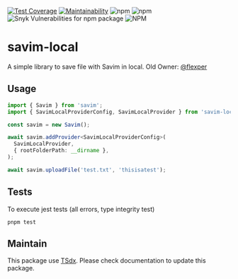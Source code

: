 [![Test Coverage](https://api.codeclimate.com/v1/badges/6578843ddab3ca0a2cff/test_coverage)](https://codeclimate.com/github/qlaffont/savim-local/test_coverage) [![Maintainability](https://api.codeclimate.com/v1/badges/6578843ddab3ca0a2cff/maintainability)](https://codeclimate.com/github/qlaffont/savim-local/maintainability) ![npm](https://img.shields.io/npm/v/savim-local) ![npm](https://img.shields.io/npm/dm/savim-local) ![Snyk Vulnerabilities for npm package](https://img.shields.io/snyk/vulnerabilities/npm/savim-local) ![NPM](https://img.shields.io/npm/l/savim-local)

# savim-local

A simple library to save file with Savim in local. Old Owner: [@flexper](https://github.com/flexper)

## Usage

```typescript
import { Savim } from 'savim';
import { SavimLocalProviderConfig, SavimLocalProvider } from 'savim-local';

const savim = new Savim();

await savim.addProvider<SavimLocalProviderConfig>(
  SavimLocalProvider,
  { rootFolderPath: __dirname },
);

await savim.uploadFile('test.txt', 'thisisatest');
```

## Tests

To execute jest tests (all errors, type integrity test)

```
pnpm test
```

## Maintain

This package use [TSdx](https://github.com/jaredpalmer/tsdx). Please check documentation to update this package.
